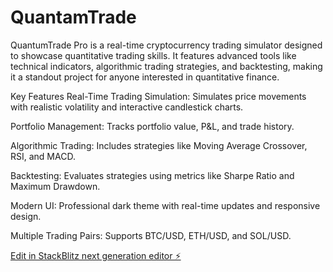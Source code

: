 # QuantamTrade
QuantumTrade Pro is a real-time cryptocurrency trading simulator designed to showcase quantitative trading skills. It features advanced tools like technical indicators, algorithmic trading strategies, and backtesting, making it a standout project for anyone interested in quantitative finance.

Key Features
Real-Time Trading Simulation: Simulates price movements with realistic volatility and interactive candlestick charts.

Portfolio Management: Tracks portfolio value, P&L, and trade history.

Algorithmic Trading: Includes strategies like Moving Average Crossover, RSI, and MACD.

Backtesting: Evaluates strategies using metrics like Sharpe Ratio and Maximum Drawdown.

Modern UI: Professional dark theme with real-time updates and responsive design.

Multiple Trading Pairs: Supports BTC/USD, ETH/USD, and SOL/USD.

[Edit in StackBlitz next generation editor ⚡️](https://stackblitz.com/~/github.com/ritvikindupuri/QuantamTrade)
